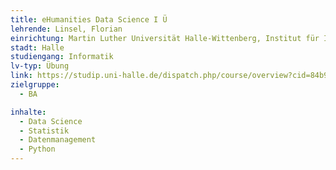 ```yaml
---
title: eHumanities Data Science I Ü
lehrende: Linsel, Florian
einrichtung: Martin Luther Universität Halle-Wittenberg, Institut für Informatik
stadt: Halle
studiengang: Informatik
lv-typ: Übung
link: https://studip.uni-halle.de/dispatch.php/course/overview?cid=84b9119293fa72832217f3eebf719b0f
zielgruppe:
  - BA

inhalte:
  - Data Science 
  - Statistik
  - Datenmanagement
  - Python
---
```


